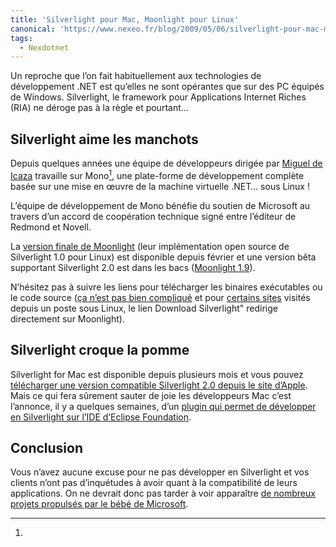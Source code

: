 ```yaml
---
title: 'Silverlight pour Mac, Moonlight pour Linux'
canonical: 'https://www.nexeo.fr/blog/2009/05/06/silverlight-pour-mac-moonlight-pour-linux/'
tags:
  - Nexdotnet
---
```


Un reproche que l’on fait habituellement aux technologies de développement .NET
est qu’elles ne sont opérantes que sur des PC équipés de Windows. Silverlight,
le framework pour Applications Internet Riches (RIA) ne déroge pas à la règle et
pourtant…

## Silverlight aime les manchots

Depuis quelques années une équipe de développeurs dirigée par
[Miguel de Icaza](http://tirania.org/blog/) travaille sur Mono[^mono], une
plate-forme de développement complète basée sur une mise en œuvre de la machine
virtuelle .NET… sous Linux !

[^mono]:

  L’équipe de développement de Mono bénéfie du soutien de Microsoft au travers
  d’un accord de coopération technique signé entre l’éditeur de Redmond et
  Novell.

La [version finale de Moonlight](http://www.go-mono.com/moonlight/) (leur
implémentation open source de Silverlight 1.0 pour Linux) est disponible depuis
février et une version bêta supportant Silverlight 2.0 est dans les bacs
([Moonlight 1.9](http://tirania.org/blog/archive/2009/May-04.html)).

N’hésitez pas à suivre les liens pour télécharger les binaires exécutables ou le
code source
([ça n’est pas bien compliqué](http://blogs.msdn.com/clauer/archive/2009/01/08/screencast-installation-de-moonlight-sur-linux-en-seulement-quelques-clics.aspx)
et pour
[certains sites](http://arstechnica.com/open-source/news/2009/01/obama-inauguration-shines-on-linux-too-with-moonlight.ars)
visités depuis un poste sous Linux, le lien Download Silverlight" redirige
directement sur Moonlight).

## Silverlight croque la pomme

Silverlight for Mac est disponible depuis plusieurs mois et vous pouvez
[télécharger une version compatible Silverlight 2.0 depuis le site d’Apple](http://www.apple.com/downloads/macosx/development_tools/silverlight.html).
Mais ce qui fera sûrement sauter de joie les développeurs Mac c’est l’annonce,
il y a quelques semaines, d’un
[plugin qui permet de développer en Silverlight sur l’IDE d’Eclipse Foundation](http://www.eclipse4sl.org/blog/uncategorized/announcing-eclipse4sl-technology-preview-for-macintosh-platform/).

## Conclusion

Vous n’avez aucune excuse pour ne pas développer en Silverlight et vos clients
n’ont pas d’inquétudes à avoir quant à la compatibilité de leurs applications.
On ne devrait donc pas tarder à voir apparaître
[de nombreux projets propulsés par le bébé de Microsoft](http://blogs.msdn.com/SublimaCtion/).
